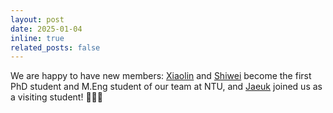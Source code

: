 ```yaml
---
layout: post
date: 2025-01-04
inline: true
related_posts: false
---
```


We are happy to have new members: [Xiaolin](https://wenxiaolin.com/) and [Shiwei](https://csw0109.github.io/) become the first PhD student and M.Eng student of our team at NTU, and [Jaeuk](https://vida-lab.org/team/) joined us as a visiting student! 👏👏👏

